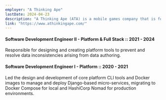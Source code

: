 ```yaml
---
employer: "A Thinking Ape"
lastDate: 2024-04-23
description: "A Thinking Ape (ATA) is a mobile games company that is focused on building games with a social core, aiming to build communities with their players."
link: "https://www.athinkingape.com/"
---
```


#### Software Development Engineer II - Platform & Full Stack :: 2021 - 2024

Responsible for designing and creating platform tools to prevent and resolve data inconsistencies arising from data authoring.

#### Software Development Engineer I - Platform :: 2020 - 2021

Led the design and development of core platform CLI tools and Docker images to manage and deploy Django-based micro-services, migrating to Docker Compose for local and HashiCorp Nomad for production environments.
